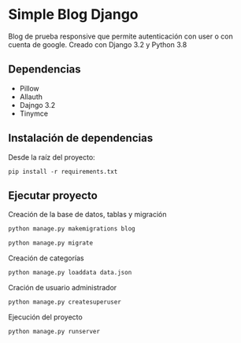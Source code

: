 # Simple Blog Django

Blog de prueba responsive que permite autenticación con user o con cuenta de google. Creado con Django 3.2 y Python 3.8

## Dependencias

* Pillow
* Allauth
* Dajngo 3.2
* Tinymce

## Instalación de dependencias

Desde la raíz del proyecto:

```
pip install -r requirements.txt
```

## Ejecutar proyecto

Creación de la base de datos, tablas y migración

```python
python manage.py makemigrations blog
```

```python
python manage.py migrate
```

Creación de categorías

```python
python manage.py loaddata data.json
```

Cración de usuario administrador

```python
python manage.py createsuperuser
```

Ejecución del proyecto

```python
python manage.py runserver
```
